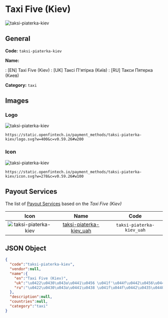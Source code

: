 
# Taxi Five (Kiev) 
![taksi-piaterka-kiev](https://static.openfintech.io/payment_methods/taksi-piaterka-kiev/logo.svg?w=400&c=v0.59.26#w200)  

## General 
**Code:** `taksi-piaterka-kiev` 
 
**Name:** 
 
:	[EN] Taxi Five (Kiev) 
:	[UK] Таксі П'ятірка (Київ) 
:	[RU] Такси Пятерка (Киев) 
 
**Category:** `taxi` 
 

## Images 

### Logo 
![taksi-piaterka-kiev](https://static.openfintech.io/payment_methods/taksi-piaterka-kiev/logo.svg?w=400&c=v0.59.26#w200)  

```
https://static.openfintech.io/payment_methods/taksi-piaterka-kiev/logo.svg?w=400&c=v0.59.26#w200
```  

### Icon 
![taksi-piaterka-kiev](https://static.openfintech.io/payment_methods/taksi-piaterka-kiev/icon.svg?w=278&c=v0.59.26#w100)  

```
https://static.openfintech.io/payment_methods/taksi-piaterka-kiev/icon.svg?w=278&c=v0.59.26#w100
```  

## Payout Services 
 
The list of [Payout Services](/payout-services/) based on the _Taxi Five (Kiev)_ 

|Icon|Name|Code| 
|:---:|:---:|:---:| 
|![taksi-piaterka-kiev](https://static.openfintech.io/payout_methods/taksi-piaterka-kiev/icon.png?w=278&c=v0.59.26#w40) |[taksi-piaterka-kiev_uah](/payout-services/taksi-piaterka-kiev_uah/)|`taksi-piaterka-kiev_uah`| 
 

## JSON Object 

```json
{
  "code":"taksi-piaterka-kiev",
  "vendor":null,
  "name":{
    "en":"Taxi Five (Kiev)",
    "uk":"\u0422\u0430\u043a\u0441\u0456 \u041f'\u044f\u0442\u0456\u0440\u043a\u0430 (\u041a\u0438\u0457\u0432)",
    "ru":"\u0422\u0430\u043a\u0441\u0438 \u041f\u044f\u0442\u0435\u0440\u043a\u0430 (\u041a\u0438\u0435\u0432)"
  },
  "description":null,
  "countries":null,
  "category":"taxi"
}
```  
